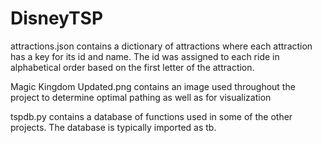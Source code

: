 # DisneyTSP
 
 attractions.json contains a dictionary of attractions where each attraction has a key for its id and name. The id was assigned to each ride in alphabetical order based on the first letter of the attraction.

 Magic Kingdom Updated.png contains an image used throughout the project to determine optimal pathing as well as for visualization
 
 tspdb.py contains a database of functions used in some of the other projects. The database is typically imported as tb.

